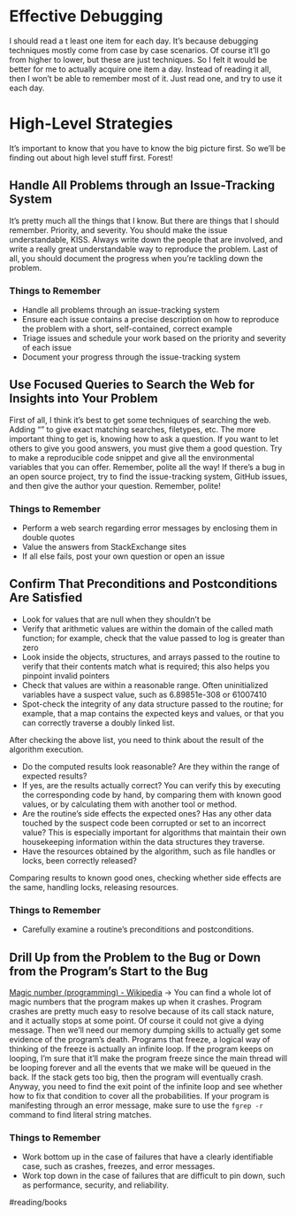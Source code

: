 # Effective Debugging
I should read a t least one item for each day. It’s because debugging techniques mostly come from case by case scenarios. Of course it’ll go from higher to lower, but these are just techniques. So I felt it would be better for me to actually acquire one item a day. Instead of reading it all, then I won’t be able to remember most of it. Just read one, and try to use it each day. 

# High-Level Strategies
It’s important to know that you have to know the big picture first. So we’ll be finding out about high level stuff first. Forest!

## Handle All Problems through an Issue-Tracking System
It’s pretty much all the things that I know. But there are things that I should remember. Priority, and severity. You should make the issue understandable, KISS. Always write down the people that are involved, and write a really great understandable way to reproduce the problem. 
 Last of all, you should document the progress when you’re tackling down the problem. 

### Things to Remember
* Handle all problems through an issue-tracking system
* Ensure each issue contains a precise description on how to reproduce the problem with a short, self-contained, correct example
* Triage issues and schedule your work based on the priority and severity of each issue
* Document your progress through the issue-tracking system

## Use Focused Queries to Search the Web for Insights into Your Problem
First of all, I think it’s best to get some techniques of searching the web. Adding “” to give exact matching searches, filetypes, etc. 
 The more important thing to get is, knowing how to ask a question. If you want to let others to give you good answers, you must give them a good question. Try to make a reproducible code snippet and give all the environmental variables that you can offer. Remember, polite all the way!
 If there’s a bug in an open source project, try to find the issue-tracking system, GitHub issues, and then give the author your question. Remember, polite!

### Things to Remember
* Perform a web search regarding error messages by enclosing them in double quotes
* Value the answers from StackExchange sites
* If all else fails, post your own question or open an issue

## Confirm That Preconditions and Postconditions Are Satisfied
* Look for values that are null when they shouldn’t be
* Verify that arithmetic values are within the domain of the called math function; for example, check that the value passed to log is greater than zero
* Look inside the objects, structures, and arrays passed to the routine to verify that their contents match what is required; this also helps you pinpoint invalid pointers
* Check that values are within a reasonable range. Often uninitialized variables have a suspect value, such as 6.89851e-308 or 61007410
* Spot-check the integrity of any data structure passed to the routine; for example, that a map contains the expected keys and values, or that you can correctly traverse a doubly linked list. 

After checking the above list, you need to think about the result of the algorithm execution.
* Do the computed results look reasonable? Are they within the range of expected results?
* If yes, are the results actually correct? You can verify this by executing the corresponding code by hand, by comparing them with known good values, or by calculating them with another tool or method.
* Are the routine’s side effects the expected ones? Has any other data touched by the suspect code been corrupted or set to an incorrect value? This is especially important for algorithms that maintain their own housekeeping information within the data structures they traverse.
* Have the resources obtained by the algorithm, such as file handles or locks, been correctly released?

Comparing results to known good ones, checking whether side effects are the same, handling locks, releasing resources.

### Things to Remember
* Carefully examine a routine’s preconditions and postconditions.

## Drill Up from the Problem to the Bug or Down from the Program’s Start to the Bug
[Magic number (programming) - Wikipedia](https://en.wikipedia.org/wiki/Magic_number_%28programming%29) -> You can find a whole lot of magic numbers that the program makes up when it crashes. 
 Program crashes are pretty much easy to resolve because of its call stack nature, and it actually stops at some point. Of course it could not give a dying message. Then we’ll need our memory dumping skills to actually get some evidence of the program’s death.
 Programs that freeze, a logical way of thinking of the freeze is actually an infinite loop. If the program keeps on looping, I’m sure that it’ll make the program freeze since the main thread will be looping forever and all the events that we make will be queued in the back. If the stack gets too big, then the program will eventually crash. Anyway, you need to find the exit point of the infinite loop and see whether how to fix that condition to cover all the probabilities.
 If your program is manifesting through an error message, make sure to use the `fgrep -r` command to find literal string matches. 

### Things to Remember
* Work bottom up in the case of failures that have a clearly identifiable case, such as crashes, freezes, and error messages.
* Work top down in the case of failures that are difficult to pin down, such as performance, security, and reliability. 

#reading/books